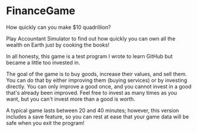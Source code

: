 # FinanceGame

How quickly can you make $10 quadrillion?

Play Accountant Simulator to find out how quickly you can own all the wealth on Earth just by cooking the books!

In all honesty, this game is a test program I wrote to learn GitHub but became a little too invested in.

The goal of the game is to buy goods, increase their values, and sell them. You can do that by either improving them
(buying services) or by investing directly. You can only improve a good once, and you cannot invest in a good that's
already been improved. Feel free to invest as many times as you want, but you can't invest more than a good is worth.

A typical game lasts between 20 and 40 minutes; however, this version includes a save feature, so you can rest at ease
that your game data will be safe when you exit the program!
